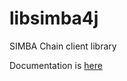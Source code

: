 # libsimba4j
SIMBA Chain client library

Documentation is [here](https://simbachain.github.io/libsimba4j/)
